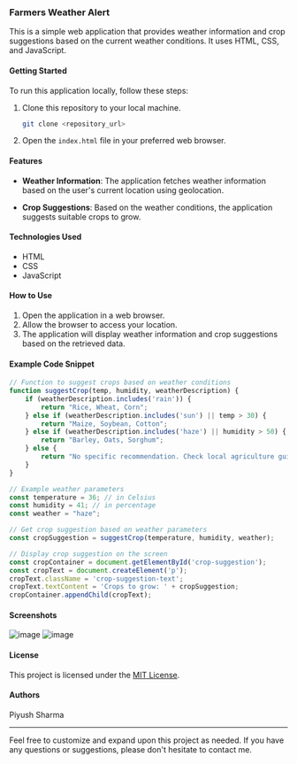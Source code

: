 ### Farmers Weather Alert

This is a simple web application that provides weather information and crop suggestions based on the current weather conditions. It uses HTML, CSS, and JavaScript.

#### Getting Started

To run this application locally, follow these steps:

1. Clone this repository to your local machine.

   ```bash
   git clone <repository_url>
   ```

2. Open the `index.html` file in your preferred web browser.

#### Features

- **Weather Information**: The application fetches weather information based on the user's current location using geolocation.

- **Crop Suggestions**: Based on the weather conditions, the application suggests suitable crops to grow.

#### Technologies Used

- HTML
- CSS
- JavaScript

#### How to Use

1. Open the application in a web browser.
2. Allow the browser to access your location.
3. The application will display weather information and crop suggestions based on the retrieved data.

#### Example Code Snippet

```javascript
// Function to suggest crops based on weather conditions
function suggestCrop(temp, humidity, weatherDescription) {
    if (weatherDescription.includes('rain')) {
        return "Rice, Wheat, Corn";
    } else if (weatherDescription.includes('sun') || temp > 30) {
        return "Maize, Soybean, Cotton";
    } else if (weatherDescription.includes('haze') || humidity > 50) {
        return "Barley, Oats, Sorghum";
    } else {
        return "No specific recommendation. Check local agriculture guidelines.";
    }
}

// Example weather parameters
const temperature = 36; // in Celsius
const humidity = 41; // in percentage
const weather = "haze";

// Get crop suggestion based on weather parameters
const cropSuggestion = suggestCrop(temperature, humidity, weather);

// Display crop suggestion on the screen
const cropContainer = document.getElementById('crop-suggestion');
const cropText = document.createElement('p');
cropText.className = 'crop-suggestion-text';
cropText.textContent = 'Crops to grow: ' + cropSuggestion;
cropContainer.appendChild(cropText);
```

#### Screenshots

![image](https://github.com/piyushshrma/Farmer-Sample/assets/141904179/e49deacb-9c9f-44f8-be5e-c4b90e75d91a)
![image](https://github.com/piyushshrma/Farmer-Sample/assets/141904179/a2d03aba-1c68-4c02-90f3-ea7f23422569)



#### License

This project is licensed under the [MIT License](LICENSE).


#### Authors

Piyush Sharma

---

Feel free to customize and expand upon this project as needed. If you have any questions or suggestions, please don't hesitate to contact me.
